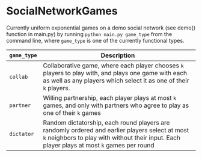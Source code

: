 # SocialNetworkGames
Currently uniform exponential games on a demo social network (see demo() function in main.py) by running `python main.py game_type`
from the command line, where `game_type` is one of the currently functional types.

 | `game_type` | Description|
 | ----------------- | -----------|
 | `collab` | Collaborative game, where each player chooses `k` players to play with, and plays one game with each as well as any players which select it as one of their `k` players.|
 | `partner` | Willing partnership, each player plays at most `k` games, and only with partners who agree to play as one of their `k` games|
 | `dictator` | Random dictatorship, each round players are randomly ordered and earlier players select at most `k` neighbors to play with without their input. Each player plays at most `k` games per round |
